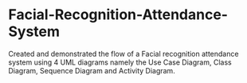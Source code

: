 # Facial-Recognition-Attendance-System

Created and demonstrated the flow of a Facial recognition attendance system using 4 UML diagrams namely the Use Case Diagram, Class Diagram, Sequence Diagram and Activity Diagram.

